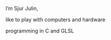 I’m Sjur Julin,

like to play with computers and hardware

programming in C and GLSL

<!---
sjulin/sjulin is a ✨ special ✨ repository because its `README.md` (this file) appears on your GitHub profile.
You can click the Preview link to take a look at your changes.
--->
